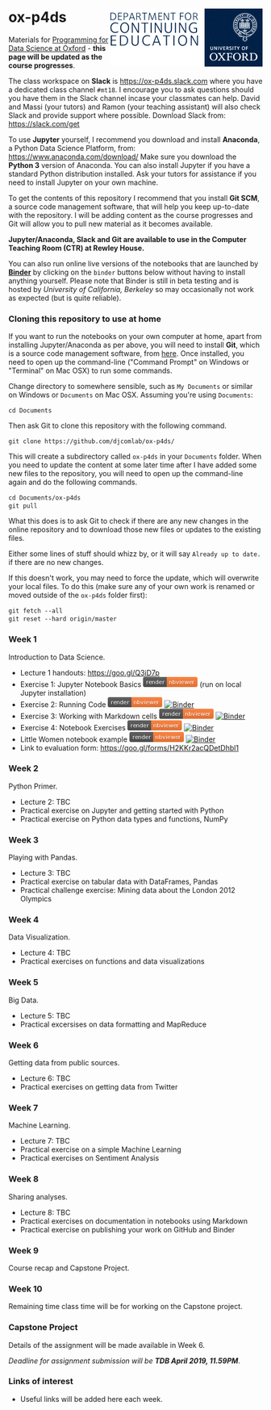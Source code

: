 # ox-p4ds <img src="oudce_logo.png" align="right"/>

Materials for [Programming for Data Science at Oxford](https://www.conted.ox.ac.uk/courses/programming-for-data-science) - **this page will be updated as the course progresses**.

The class workspace on **Slack** is https://ox-p4ds.slack.com where you have a dedicated class channel `#mt18`. I encourage you to ask questions should you have them in the Slack channel incase your classmates can help. David and Massi (your tutors) and Ramon (your teaching assistant) will also check Slack and provide support where possible. Download Slack from: https://slack.com/get


To use **Jupyter** yourself, I recommend you download and install **Anaconda**, a Python Data Science Platform, from: https://www.anaconda.com/download/ Make sure you download the **Python 3** version of Anaconda. You can also install Jupyter if you have a standard Python distribution installed. Ask your tutors for assistance if you need to install Jupyter on your own machine.

To get the contents of this repository I recommend that you install **Git SCM**, a source code management software, that will help you keep up-to-date with the repository. I will be adding content as the course progresses and Git will allow you to pull new material as it becomes available.

**Jupyter/Anaconda, Slack and Git are available to use in the Computer Teaching Room (CTR) at Rewley House.**

You can also run online live versions of the notebooks that are launched by **[Binder](https://mybinder.org)** by clicking on the `binder` buttons below without having to install anything yourself. Please note that Binder is still in beta testing and is hosted by *University of California, Berkeley* so may occasionally not work as expected (but is quite reliable). 

### Cloning this repository to use at home

If you want to run the notebooks on your own computer at home, apart from installing Jupyter/Anaconda as per above, you will need to install **Git**, which is a source code management software, from [here](https://git-scm.com/downloads). Once installed, you need to open up the command-line ("Command Prompt" on Windows or "Terminal" on Mac OSX) to run some commands.

Change directory to somewhere sensible, such as `My Documents` or similar on Windows or `Documents` on Mac OSX. Assuming you're using `Documents`:

```
cd Documents
```

Then ask Git to clone this repository with the following command.
```
git clone https://github.com/djcomlab/ox-p4ds/
```

This will create a subdirectory called `ox-p4ds` in your `Documents` folder. When you need to update the content at some later time after I have added some new files to the repository, you will need to open up the command-line again and do the following commands.
```
cd Documents/ox-p4ds
git pull
```
What this does is to ask Git to check if there are any new changes in the online repository and to download those new files or updates to the existing files.

Either some lines of stuff should whizz by, or it will say `Already up to date.` if there are no new changes.

If this doesn't work, you may need to force the update, which will overwrite your local files. To do this (make sure any of your own work is renamed or moved outside of the `ox-p4ds` folder first):
```
git fetch --all
git reset --hard origin/master
```

### Week 1

Introduction to Data Science.
- Lecture 1 handouts: https://goo.gl/Q3iD7p
- Exercise 1: Jupyter Notebook Basics [![nbviewer](notebooks/images/render_nbviewer_button.png)](https://nbviewer.jupyter.org/github/djcomlab/ox-p4ds/blob/master/notebooks/Ex01_Notebook_Basics.ipynb) (run on local Jupyter installation)
- Exercise 2: Running Code [![nbviewer](notebooks/images/render_nbviewer_button.png)](https://nbviewer.jupyter.org/github/djcomlab/ox-p4ds/blob/master/notebooks/Ex02_Running_Code.ipynb) [![Binder](https://mybinder.org/badge.svg)](https://mybinder.org/v2/gh/djcomlab/ox-p4ds/master?filepath=notebooks%2FEx02_Running_Code.ipynb)
- Exercise 3: Working with Markdown cells [![nbviewer](notebooks/images/render_nbviewer_button.png)](https://nbviewer.jupyter.org/github/djcomlab/ox-p4ds/blob/master/notebooks/Ex03_Working_With_Markdown_Cells.ipynb) [![Binder](https://mybinder.org/badge.svg)](https://mybinder.org/v2/gh/djcomlab/ox-p4ds/master?filepath=notebooks%2FEx03_Working_With_Markdown_Cells.ipynb)
- Exercise 4: Notebook Exercises [![nbviewer](notebooks/images/render_nbviewer_button.png)](https://nbviewer.jupyter.org/github/djcomlab/ox-p4ds/blob/master/notebooks/Ex04_Notebook_Exercises.ipynb) [![Binder](https://mybinder.org/badge.svg)](https://mybinder.org/v2/gh/djcomlab/ox-p4ds/master?filepath=notebooks%2FEx04_Notebook_Exercises.ipynb)
- Little Women notebook example [![nbviewer](notebooks/images/render_nbviewer_button.png)](https://nbviewer.jupyter.org/github/djcomlab/ox-p4ds/blob/master/notebooks/Week1_Little_Women.ipynb) [![Binder](https://mybinder.org/badge.svg)](https://mybinder.org/v2/gh/djcomlab/ox-p4ds/master?filepath=notebooks%2FWeek1_Little_Women.ipynb)
- Link to evaluation form: https://goo.gl/forms/H2KKr2acQDetDhbl1

### Week 2

Python Primer.

- Lecture 2: TBC
- Practical exercise on Jupyter and getting started with Python
- Practical exercise on Python data types and functions, NumPy

### Week 3

Playing with Pandas.

- Lecture 3: TBC
- Practical exercise on tabular data with DataFrames, Pandas
- Practical challenge exercise: Mining data about the London 2012 Olympics

### Week 4

Data Visualization.

- Lecture 4: TBC
- Practical exercises on functions and data visualizations

### Week 5

Big Data.

- Lecture 5: TBC
- Practical excersises on data formatting and MapReduce

### Week 6

Getting data from public sources.

- Lecture 6: TBC
- Practical exercises on getting data from Twitter

### Week 7

Machine Learning.

- Lecture 7: TBC
- Practical exercise on a simple Machine Learning
- Practical exercises on Sentiment Analysis

### Week 8

Sharing analyses.

- Lecture 8: TBC
- Practical exercises on documentation in notebooks using Markdown
- Practical exercise on publishing your work on GitHub and Binder

### Week 9

Course recap and Capstone Project.

### Week 10

Remaining time class time will be for working on the Capstone project.

### Capstone Project

Details of the assignment will be made available in Week 6.

*Deadline for assignment submission will be **TDB April 2019, 11.59PM***.

### Links of interest
- Useful links will be added here each week.
